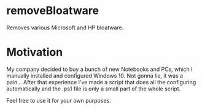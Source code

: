# removeBloatware
Removes various Microsoft and HP bloatware.

# Motivation
My company decided to buy a bunch of new Notebooks and PCs, which I manually installed and configured Windows 10. Not gonna lie, it was a pain... After that experience I've made a script that does all the configuring automatically and the .ps1 file is only a small part of the whole script.

Feel free to use it for your own purposes.
